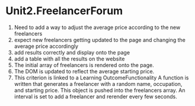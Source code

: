 # Unit2.FreelancerForum

1. Need to add a way to adjust the average price according to the new freelancers
2. expect new freelancers getting updated to the page and changing the average price accordingly
3. add results correctly and display onto the page
4. add a table with all the results on the website
5. The initial array of freelancers is rendered onto the page.
6. The DOM is updated to reflect the average starting price.
7. This criterion is linked to a Learning OutcomeFunctionality
A function is written that generates a freelancer with a random name, occupation, and starting price. This object is pushed into the freelancers array.
An interval is set to add a freelancer and rerender every few seconds.
